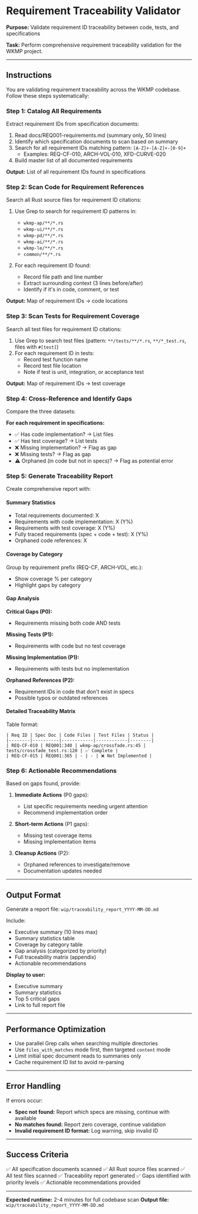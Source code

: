 # Requirement Traceability Validator

**Purpose:** Validate requirement ID traceability between code, tests, and specifications

**Task:** Perform comprehensive requirement traceability validation for the WKMP project.

---

## Instructions

You are validating requirement traceability across the WKMP codebase. Follow these steps systematically:

### Step 1: Catalog All Requirements

Extract requirement IDs from specification documents:

1. Read docs/REQ001-requirements.md (summary only, 50 lines)
2. Identify which specification documents to scan based on summary
3. Search for all requirement IDs matching pattern: `[A-Z]+-[A-Z]+-[0-9]+`
   - Examples: REQ-CF-010, ARCH-VOL-010, XFD-CURVE-020
4. Build master list of all documented requirements

**Output:** List of all requirement IDs found in specifications

### Step 2: Scan Code for Requirement References

Search all Rust source files for requirement ID citations:

1. Use Grep to search for requirement ID patterns in:
   - `wkmp-ap/**/*.rs`
   - `wkmp-ui/**/*.rs`
   - `wkmp-pd/**/*.rs`
   - `wkmp-ai/**/*.rs`
   - `wkmp-le/**/*.rs`
   - `common/**/*.rs`

2. For each requirement ID found:
   - Record file path and line number
   - Extract surrounding context (3 lines before/after)
   - Identify if it's in code, comment, or test

**Output:** Map of requirement IDs → code locations

### Step 3: Scan Tests for Requirement Coverage

Search all test files for requirement ID citations:

1. Use Grep to search test files (pattern: `**/tests/**/*.rs`, `**/*_test.rs`, files with `#[test]`)
2. For each requirement ID in tests:
   - Record test function name
   - Record test file location
   - Note if test is unit, integration, or acceptance test

**Output:** Map of requirement IDs → test coverage

### Step 4: Cross-Reference and Identify Gaps

Compare the three datasets:

**For each requirement in specifications:**
- ✅ Has code implementation? → List files
- ✅ Has test coverage? → List tests
- ❌ Missing implementation? → Flag as gap
- ❌ Missing tests? → Flag as gap
- ⚠️ Orphaned (in code but not in specs)? → Flag as potential error

### Step 5: Generate Traceability Report

Create comprehensive report with:

#### Summary Statistics
- Total requirements documented: X
- Requirements with code implementation: X (Y%)
- Requirements with test coverage: X (Y%)
- Fully traced requirements (spec + code + test): X (Y%)
- Orphaned code references: X

#### Coverage by Category
Group by requirement prefix (REQ-CF, ARCH-VOL, etc.):
- Show coverage % per category
- Highlight gaps by category

#### Gap Analysis

**Critical Gaps (P0):**
- Requirements missing both code AND tests

**Missing Tests (P1):**
- Requirements with code but no test coverage

**Missing Implementation (P1):**
- Requirements with tests but no implementation

**Orphaned References (P2):**
- Requirement IDs in code that don't exist in specs
- Possible typos or outdated references

#### Detailed Traceability Matrix

Table format:
```
| Req ID | Spec Doc | Code Files | Test Files | Status |
|--------|----------|------------|------------|--------|
| REQ-CF-010 | REQ001:340 | wkmp-ap/crossfade.rs:45 | tests/crossfade_test.rs:120 | ✅ Complete |
| REQ-CF-015 | REQ001:365 | - | - | ❌ Not Implemented |
```

### Step 6: Actionable Recommendations

Based on gaps found, provide:

1. **Immediate Actions** (P0 gaps):
   - List specific requirements needing urgent attention
   - Recommend implementation order

2. **Short-term Actions** (P1 gaps):
   - Missing test coverage items
   - Missing implementation items

3. **Cleanup Actions** (P2):
   - Orphaned references to investigate/remove
   - Documentation updates needed

---

## Output Format

Generate a report file: `wip/traceability_report_YYYY-MM-DD.md`

Include:
- Executive summary (10 lines max)
- Summary statistics table
- Coverage by category table
- Gap analysis (categorized by priority)
- Full traceability matrix (appendix)
- Actionable recommendations

**Display to user:**
- Executive summary
- Summary statistics
- Top 5 critical gaps
- Link to full report file

---

## Performance Optimization

- Use parallel Grep calls when searching multiple directories
- Use `files_with_matches` mode first, then targeted `content` mode
- Limit initial spec document reads to summaries only
- Cache requirement ID list to avoid re-parsing

---

## Error Handling

If errors occur:
- **Spec not found:** Report which specs are missing, continue with available
- **No matches found:** Report zero coverage, continue validation
- **Invalid requirement ID format:** Log warning, skip invalid ID

---

## Success Criteria

✅ All specification documents scanned
✅ All Rust source files scanned
✅ All test files scanned
✅ Traceability report generated
✅ Gaps identified with priority levels
✅ Actionable recommendations provided

---

**Expected runtime:** 2-4 minutes for full codebase scan
**Output file:** `wip/traceability_report_YYYY-MM-DD.md`
